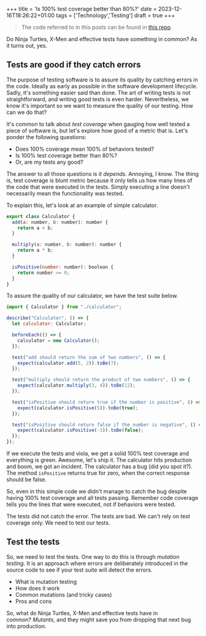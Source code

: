 +++
title = 'Is 100% test coverage better than 80%?'
date = 2023-12-16T18:26:22+01:00
tags = ['Technology','Testing']
draft = true
+++

> The code referred to in this posts can be found in [this repo](https://github.com/cjbackman/mutation-testing-demo).

Do Ninja Turtles, X-Men and effective tests have something in common? As it turns out, yes.

## Tests are good if they catch errors

The purpose of testing software is to assure its quality by catching errors in the code. Ideally as early as possible in the software development lifecycle. Sadly, it's something easier said than done. The art of writing tests is not straightforward, and writing good tests is even harder. Nevertheless, we know it's important so we want to measure the quality of our testing. How can we do that?

It's common to talk about _test coverage_ when gauging how well tested a piece of software is, but let's explore how good of a metric that is. Let's ponder the following questions:

- Does 100% coverage mean 100% of behaviors tested?
- Is 100% test coverage better than 80%?
- Or, are my tests any good?

The answer to all those questions is _it depends_. Annoying, I know. The thing is, test coverage is blunt metric because it only tells us how many lines of the code that were executed in the tests. Simply executing a line doesn't necessarily mean the functionality was tested.

To explain this, let's look at an example of simple calculator.

```js
export class Calculator {
  add(a: number, b: number): number {
    return a + b;
  }

  multiply(a: number, b: number): number {
    return a * b;
  }

  isPositive(number: number): boolean {
    return number >= 0;
  }
}
```

To assure the quality of our calculator, we have the test suite below.

```js
import { Calculator } from "./calculator";

describe("Calculator", () => {
  let calculator: Calculator;

  beforeEach(() => {
    calculator = new Calculator();
  });

  test("add should return the sum of two numbers", () => {
    expect(calculator.add(5, 2)).toBe(7);
  });

  test("multiply should return the product of two numbers", () => {
    expect(calculator.multiply(3, 4)).toBe(12);
  });

  test("isPositive should return true if the number is positive", () => {
    expect(calculator.isPositive(5)).toBe(true);
  });

  test("isPositive should return false if the number is negative", () => {
    expect(calculator.isPositive(-3)).toBe(false);
  });
});
```

If we execute the tests and viola, we get a solid 100% test coverage and everything is green. Awesome, let's ship it. The calculator hits production and boom, we got an incident. The calculator has a bug (did you spot it?). The method `isPositive` returns true for zero, when the correct response should be false.

So, even in this simple code we didn't manage to catch the bug despite having 100% test coverage and all tests passing. Remember code coverage tells you the lines that were executed, not if behaviors were tested.

The tests did not catch the error. The tests are bad. We can't rely on test coverage only. We need to test our tests.

## Test the tests

So, we need to test the tests. One way to do this is through _mutation testing_. It is an approach where errors are deliberately introduced in the source code to see if your test suite will detect the errors.

- What is mutation testing
- How does it work
- Common mutations (and tricky cases)
- Pros and cons

So, what do Ninja Turtles, X-Men and effective tests have in common? *Mutants*, and they might save you from dropping that next bug into production.
